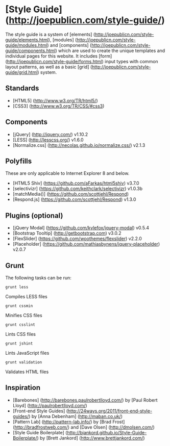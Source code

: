 # [Style Guide] (http://joepublicn.com/style-guide/)

The style guide is a system of [elements] (http://joepublicn.com/style-guide/elements.html), [modules] (http://joepublicn.com/style-guide/modules.html) and [components] (http://joepublicn.com/style-guide/components.html) which are used to create the unique templates and individual pages for this website. It includes [form] (http://joepublicn.com/style-guide/forms.html) input types with common layout patterns, as well as a basic [grid] (http://joepublicn.com/style-guide/grid.html) system.

## Standards

* [HTML5] (http://www.w3.org/TR/html5/)
* [CSS3] (http://www.w3.org/TR/CSS/#css3)

## Components

* [jQuery] (http://jquery.com/) v1.10.2
* [LESS] (http://lesscss.org/) v1.6.0
* [Normalize.css] (http://necolas.github.io/normalize.css/) v2.1.3

## Polyfills

These are only applicable to Internet Explorer 8 and below.

* [HTML5 Shiv] (https://github.com/aFarkas/html5shiv) v3.7.0
* [selectivizr] (https://github.com/keithclark/selectivizr) v1.0.3b
* [matchMedia()] (https://github.com/scottjehl/Respond)
* [Respond.js] (https://github.com/scottjehl/Respond) v1.3.0

## Plugins (optional)

* [jQuery Modal] (https://github.com/kylefox/jquery-modal) v0.5.4
* [Bootstrap Tooltip] (http://getbootstrap.com) v3.0.2
* [FlexSlider] (https://github.com/woothemes/flexslider) v2.2.0
* [Placeholder] (https://github.com/mathiasbynens/jquery-placeholder) v2.0.7

## Grunt

The following tasks can be run:

```grunt less```

Compiles LESS files

```grunt cssmin```

Minifies CSS files

```grunt csslint```

Lints CSS files

```grunt jshint```

Lints JavaScript files

```grunt validation```

Validates HTML files

## Inspiration

* [Barebones] (http://barebones.paulrobertlloyd.com/) by [Paul Robert Lloyd] (http://paulrobertlloyd.com/)
* [Front-end Style Guides] (http://24ways.org/2011/front-end-style-guides/) by [Anna Debenham] (http://maban.co.uk/)
* [Pattern Lab] (http://pattern-lab.info/) by [Brad Frost] (http://bradfrostweb.com/) and [Dave Olsen] (http://dmolsen.com/)
* [Style Guide Boilerplate] (http://bjankord.github.io/Style-Guide-Boilerplate/) by [Brett Jankord] (http://www.brettjankord.com/)
